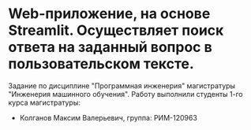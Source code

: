 # Web-приложение, на основе Streamlit. Осуществляет поиск ответа на заданный вопрос в пользовательском тексте.
Задание по дисциплине "Программная инженерия" магистратуры "Инженерия машинного обучения". Работу выполнили студенты 1-го курса магистратуры:
- Колганов Максим Валерьевич, группа: РИМ-120963

